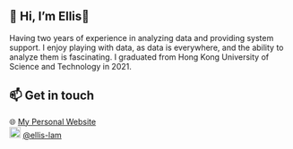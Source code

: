 ## 👋 Hi, I’m Ellis🌱
Having two years of experience in analyzing data and providing system support. I enjoy playing with data, as data is everywhere, and the ability to analyze them is fascinating. I graduated from Hong Kong University of Science and Technology in 2021.

## 📫 Get in touch
🌐 <a href="https://ellislam.github.io/">My Personal Website</a><br>
<img src="https://cdn-icons-png.flaticon.com/512/174/174857.png" width="20" height="20"> <a href="https://www.linkedin.com/in/ellis-lam/">@ellis-lam</a>


<!---
ellislam/ellislam is a ✨ special ✨ repository because its `README.md` (this file) appears on your GitHub profile.
You can click the Preview link to take a look at your changes.
--->
